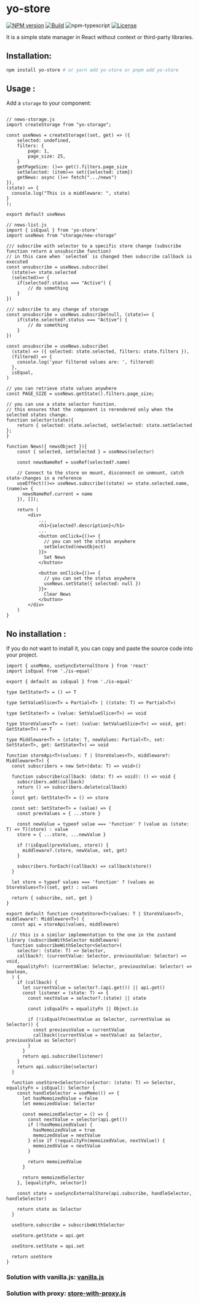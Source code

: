 # yo-store

[![NPM version][npm-image]][npm-url]
[![Build][github-build]][github-build-url]
![npm-typescript]
[![License][github-license]][github-license-url]

It is a simple state manager in React without context or third-party libraries.

## Installation:

```bash
npm install yo-store # or yarn add yo-store or pnpm add yo-store
```


## Usage :

Add a `storage` to your component:

```tsx

// news-storage.js
import createStorage from "yo-storage";

const useNews = createStorage((set, get) => ({
    selected: undefined,
    filters: {
        page: 1,
        page_size: 25,
    }
    getPageSize: ()=> get().filters.page_size
    setSelected: (item)=> set({selected: item})
    getNews: async ()=> fetch(".../news")
}),
(state) => {
  console.log("This is a middleware: ", state)
}
);

export default useNews
```

```tsx
// news-list.js
import { isEqual } from 'yo-store'
import useNews from "storage/new-storage"

/// subscribe with selector to a specific store change (subscribe function return a unsubscribe function)
// in this case when `selected` is changed then subscribe callback is executed
const unsubscribe = useNews.subscribe(
  (state)=> state.selected
  (selected)=> {
    if(selected?.status === "Active") {
        // do something
    }
})

/// subscribe to any change of storage
const unsubscribe = useNews.subscribe(null, (state)=> {
    if(state.selected?.status === "Active") {
        // do something
    }
})

const unsubscribe = useNews.subscribe(
  (state) => ({ selected: state.selected, filters: state.filters }),
  (filtered) => {
    console.log('your filtered values are: ', filtered)
  },
  isEqual,
)

// you can retrieve state values anywhere
const PAGE_SIZE = useNews.getState().filters.page_size;

// you can use a state selector function.
// this ensures that the component is rerendered only when the selected states change.
function selector(state){
    return { selected: state.selected, setSelected: state.setSelected };
}

function News({ newsObject }){
    const { selected, setSelected } = useNews(selector)

    const newsNameRef = useRef(selected?.name)

    // Connect to the store on mount, disconnect on unmount, catch state-changes in a reference
    useEffect(()=> useNews.subscribe((state) => state.selected.name, (name)=> {
      newsNameRef.current = name
    }), []);

    return (
        <div>
            ...
            <h1>{selected?.description}</h1>
            ...
            <button onClick={()=> {
              // you can set the status anywhere
              setSelected(newsObject)
            }}>
              Set News
            </button>

            <button onClick={()=> {
              // you can set the status anywhere
              useNews.setState({ selected: null })
            }}>
              Clear News
            </button>
        </div>
    )
}
```

## No installation :

If you do not want to install it, you can copy and paste the source code into your project.

```tsx
import { useMemo, useSyncExternalStore } from 'react'
import isEqual from './is-equal'

export { default as isEqual } from './is-equal'

type GetState<T> = () => T

type SetValueSlice<T> = Partial<T> | ((state: T) => Partial<T>)

type SetState<T> = (value: SetValueSlice<T>) => void

type StoreValues<T> = (set: (value: SetValueSlice<T>) => void, get: GetState<T>) => T

type Middleware<T> = (state: T, newValues: Partial<T>, set: SetState<T>, get: GetState<T>) => void

function storeApi<T>(values: T | StoreValues<T>, middleware?: Middleware<T>) {
  const subscribers = new Set<(data: T) => void>()

  function subscribe(callback: (data: T) => void): () => void {
    subscribers.add(callback)
    return () => subscribers.delete(callback)
  }
  const get: GetState<T> = () => store

  const set: SetState<T> = (value) => {
    const prevValues = { ...store }

    const newValue = typeof value === 'function' ? (value as (state: T) => T)(store) : value
    store = { ...store, ...newValue }

    if (!isEqual(prevValues, store)) {
      middleware?.(store, newValue, set, get)
    }

    subscribers.forEach((callback) => callback(store))
  }

  let store = typeof values === 'function' ? (values as StoreValues<T>)(set, get) : values

  return { subscribe, set, get }
}

export default function createStore<T>(values: T | StoreValues<T>, middleware?: Middleware<T>) {
  const api = storeApi(values, middleware)

  // this is a similar implementation to the one in the zustand library (subscribeWithSelector middleware)
  function subscribeWithSelector<Selector>(
    selector: (state: T) => Selector,
    callback?: (currentValue: Selector, previousValue: Selector) => void,
    equalityFn?: (currentVAlue: Selector, previousValue: Selector) => boolean,
  ) {
    if (callback) {
      let currentValue = selector?.(api.get()) || api.get()
      const listener = (state: T) => {
        const nextValue = selector?.(state) || state

        const isEqualFn = equalityFn || Object.is

        if (!isEqualFn(nextValue as Selector, currentValue as Selector)) {
          const previousValue = currentValue
          callback((currentValue = nextValue) as Selector, previousValue as Selector)
        }
      }
      return api.subscribe(listener)
    }
    return api.subscribe(selector)
  }

  function useStore<Selector>(selector: (state: T) => Selector, equalityFn = isEqual): Selector {
    const handleSelector = useMemo(() => {
      let hasMemoizedValue = false
      let memoizedValue: Selector

      const memoizedSelector = () => {
        const nextValue = selector(api.get())
        if (!hasMemoizedValue) {
          hasMemoizedValue = true
          memoizedValue = nextValue
        } else if (!equalityFn(memoizedValue, nextValue)) {
          memoizedValue = nextValue
        }

        return memoizedValue
      }

      return memoizedSelector
    }, [equalityFn, selector])

    const state = useSyncExternalStore(api.subscribe, handleSelector, handleSelector)

    return state as Selector
  }

  useStore.subscribe = subscribeWithSelector

  useStore.getState = api.get

  useStore.setState = api.set

  return useStore
}

```

### Solution with vanilla.js: [vanilla.js](https://github.com/oleyva93/yo-store/tree/main/src/solutions/vanilla.js)

### Solution with proxy: [store-with-proxy.js](https://github.com/oleyva93/yo-store/tree/main/src/solutions/store-with-proxy.ts)

[npm-url]: https://www.npmjs.com/package/yo-store
[npm-image]: https://img.shields.io/npm/v/yo-store
[github-license]: https://img.shields.io/github/license/oleyva93/yo-store
[github-license-url]: https://github.com/oleyva93/yo-store/blob/master/LICENSE
[github-build]: https://github.com/oleyva93/yo-store/actions/workflows/publish.yml/badge.svg
[github-build-url]: https://github.com/oleyva93/yo-store/actions/workflows/publish.yml
[npm-typescript]: https://img.shields.io/npm/types/yo-store
